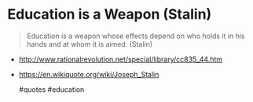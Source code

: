 # Education is a Weapon (Stalin)

> Education is a weapon whose effects depend on who holds it in his
> hands and at whom it is aimed. (Stalin)

* http://www.rationalrevolution.net/special/library/cc835_44.htm

* https://en.wikiquote.org/wiki/Joseph_Stalin

    #quotes #education
